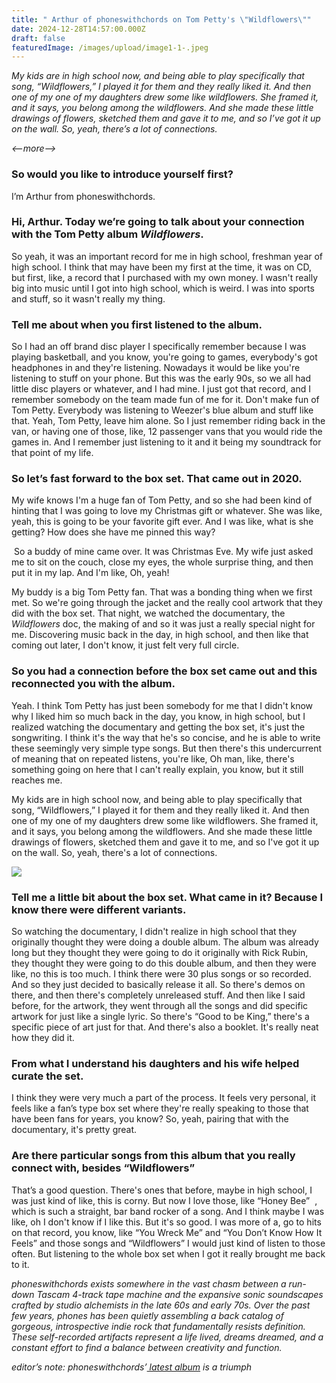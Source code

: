 ```yaml
---
title: " Arthur of phoneswithchords on Tom Petty's \"Wildflowers\""
date: 2024-12-28T14:57:00.000Z
draft: false
featuredImage: /images/upload/image1-1-.jpeg
---
```

*My kids are in high school now, and being able to play specifically that song, “Wildflowers,” I played it for them and they really liked it. And then one of my one of my daughters drew some like wildflowers. She framed it, and it says, you belong among the wildflowers. And she made these little drawings of flowers, sketched them and gave it to me, and so I’ve got it up on the wall. So, yeah, there’s a lot of connections.*

*<--more-->*

### So would you like to introduce yourself first?

I’m Arthur from phoneswithchords.

### Hi, Arthur. Today we’re going to talk about your connection with the Tom Petty album *Wildflowers*.

So yeah, it was an important record for me in high school, freshman year of high school. I think that may have been my first at the time, it was on CD, but first, like, a record that I purchased with my own money. I wasn't really big into music until I got into high school, which is weird. I was into sports and stuff, so it wasn't really my thing. 

### Tell me about when you first listened to the album.

So I had an off brand disc player I specifically remember because I was playing basketball, and you know, you're going to games, everybody's got headphones in and they're listening. Nowadays it would be like you're listening to stuff on your phone. But this was the early 90s, so we all had little disc players or whatever, and I had mine. I just got that record, and I remember somebody on the team made fun of me for it. Don't make fun of Tom Petty. Everybody was listening to Weezer's blue album and stuff like that. Yeah, Tom Petty, leave him alone. So I just remember riding back in the van, or having one of those, like, 12 passenger vans that you would ride the games in. And I remember just listening to it and it being my soundtrack for that point of my life.

### So let’s fast forward to the box set. That came out in 2020.

My wife knows I'm a huge fan of Tom Petty, and so she had been kind of hinting that I was going to love my Christmas gift or whatever. She was like, yeah, this is going to be your favorite gift ever. And I was like, what is she getting? How does she have me pinned this way?

 So a buddy of mine came over. It was Christmas Eve. My wife just asked me to sit on the couch, close my eyes, the whole surprise thing, and then put it in my lap. And I'm like, Oh, yeah!

My buddy is a big Tom Petty fan. That was a bonding thing when we first met. So we're going through the jacket and the really cool artwork that they did with the box set. That night, we watched the documentary, the *Wildflowers* doc, the making of and so it was just a really special night for me. Discovering music back in the day, in high school, and then like that coming out later, I don't know, it just felt very full circle.

### So you had a connection before the box set came out and this reconnected you with the album. 

Yeah. I think Tom Petty has just been somebody for me that I didn't know why I liked him so much back in the day, you know, in high school, but I realized watching the documentary and getting the box set, it's just the songwriting. I think it's the way that he's so concise, and he is able to write these seemingly very simple type songs. But then there's this undercurrent of meaning that on repeated listens, you're like, Oh man, like, there's something going on here that I can't really explain, you know, but it still reaches me. 

My kids are in high school now, and being able to play specifically that song, “Wildflowers,” I played it for them and they really liked it. And then one of my one of my daughters drew some like wildflowers. She framed it, and it says, you belong among the wildflowers. And she made these little drawings of flowers, sketched them and gave it to me, and so I've got it up on the wall. So, yeah, there's a lot of connections.

![](/images/upload/image0-1-.jpeg)

### Tell me a little bit about the box set. What came in it? Because I know there were different variants.

So watching the documentary, I didn't realize in high school that they originally thought they were doing a double album. The album was already long but they thought they were going to do it originally with Rick Rubin, they thought they were going to do this double album, and then they were like, no this is too much. I think there were 30 plus songs or so recorded. And so they just decided to basically release it all. So there's demos on there, and then there's completely unreleased stuff. And then like I said before, for the artwork, they went through all the songs and did specific artwork for just like a single lyric. So there's “Good to be King,” there's a specific piece of art just for that. And there's also a booklet. It's really neat how they did it.

### From what I understand his daughters and his wife helped curate the set.

I think they were very much a part of the process. It feels very personal, it feels like a fan’s type box set where they're really speaking to those that have been fans for years, you know? So, yeah, pairing that with the documentary, it's pretty great.

### Are there particular songs from this album that you really connect with, besides “Wildflowers”

That’s a good question. There's ones that before, maybe in high school, I was just kind of like, this is corny. But now I love those, like “Honey Bee”  , which is such a straight, bar band rocker of a song. And I think maybe I was like, oh I don't know if I like this. But it's so good. I was more of a, go to hits on that record, you know, like “You Wreck Me” and “You Don’t Know How It Feels” and those songs and “Wildflowers” I would just kind of listen to those often. But listening to the whole box set when I got it really brought me back to it. 

*phoneswithchords exists somewhere in the vast chasm between a run-down Tascam 4-track tape machine and the expansive sonic soundscapes crafted by studio alchemists in the late 60s and early 70s. Over the past few years, phones has been quietly assembling a back catalog of gorgeous, introspective indie rock that fundamentally resists definition. These self-recorded artifacts represent a life lived, dreams dreamed, and a constant effort to find a balance between creativity and function.*

*editor’s note: phoneswithchords’[ latest album](https://phoneswithchords.bandcamp.com/album/the-speed-of-time) is a triumph*

